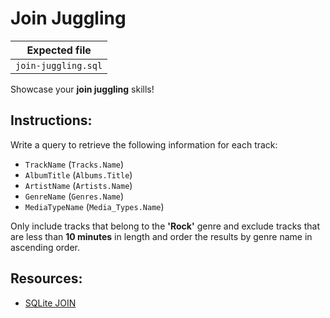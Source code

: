 # Join Juggling

| Expected file |
| ------------- |
| `join-juggling.sql` |

Showcase your **join juggling** skills!

## Instructions:

Write a query to retrieve the following information for each track:

- `TrackName` (`Tracks.Name`)
- `AlbumTitle` (`Albums.Title`)
- `ArtistName` (`Artists.Name`)
- `GenreName` (`Genres.Name`)
- `MediaTypeName` (`Media_Types.Name`)

Only include tracks that belong to the **'Rock'** genre and exclude tracks that are less than **10 minutes** in length and order the results by genre name in ascending order.

## Resources:

- [SQLite JOIN](https://metanit.com/sql/sqlite/5.2.php)
